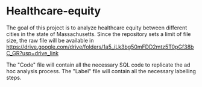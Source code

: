# Healthcare-equity

The goal of this project is to analyze healthcare equity between different cities in the state of Massachusetts. 
Since the repository sets a limit of file size, the raw file will be available in https://drive.google.com/drive/folders/1a5_iLk3bg50mFDD2mtz5T0pGf38bC_GR?usp=drive_link

The "Code" file will contain all the necessary SQL code to replicate the ad hoc analysis process. 
The "Label" file will contain all the necessary labelling steps. 
